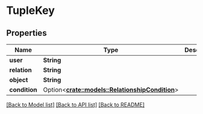 # TupleKey

## Properties

Name | Type | Description | Notes
------------ | ------------- | ------------- | -------------
**user** | **String** |  | 
**relation** | **String** |  | 
**object** | **String** |  | 
**condition** | Option<[**crate::models::RelationshipCondition**](RelationshipCondition.md)> |  | [optional]

[[Back to Model list]](../README.md#documentation-for-models) [[Back to API list]](../README.md#documentation-for-api-endpoints) [[Back to README]](../README.md)


